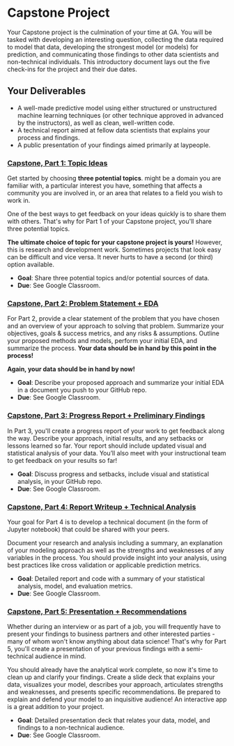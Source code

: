 # Capstone Project

Your Capstone project is the culmination of your time at GA. You will be tasked with developing an interesting question, collecting the data required to model that data, developing the strongest model (or models) for prediction, and communicating those findings to other data scientists and non-technical individuals. This introductory document lays out the five check-ins for the project and their due dates.

## Your Deliverables

- A well-made predictive model using either structured or unstructured machine learning techniques (or other technique approved in advanced by the instructors), as well as clean, well-written code.
- A technical report aimed at fellow data scientists that explains your process and findings.
- A public presentation of your findings aimed primarily at laypeople.

### **[Capstone, Part 1: Topic Ideas](./part_01/)**

Get started by choosing **three potential topics**.  might be a domain you are familiar with, a particular interest you have, something that affects a community you are involved in, or an area that relates to a field you wish to work in.

One of the best ways to get feedback on your ideas quickly is to share them with others. That's why for Part 1 of your Capstone project, you'll share three potential topics.

**The ultimate choice of topic for your capstone project is yours!** However, this is research and development work. Sometimes projects that look easy can be difficult and vice versa. It never hurts to have a second (or third) option available.

- **Goal**: Share three potential topics and/or potential sources of data.
- **Due**: See Google Classroom.

<!--
### **Capstone, Part 1.5:**

In [this Google Sheet](https://docs.google.com/spreadsheets/d/1OShtZSiaWIzLOJVVRs8yEkHNLqvNa4Sps4Jj7D5OQaM/edit?usp=sharing) share your **one-sentence** problem statement **and** whether you have your dataset in hand.
- **Due**: See Google Classroom.
-->

### **[Capstone, Part 2: Problem Statement + EDA](./part_02/)**

For Part 2, provide a clear statement of the problem that you have chosen and an overview of your approach to solving that problem. Summarize your objectives, goals & success metrics, and any risks & assumptions. Outline your proposed methods and models, perform your initial EDA, and summarize the process. **Your data should be in hand by this point in the process!**

**Again, your data should be in hand by now!**

- **Goal**: Describe your proposed approach and summarize your initial EDA in a document you push to your GitHub repo.
- **Due**: See Google Classroom.

### **[Capstone, Part 3: Progress Report + Preliminary Findings](./part_03/)**

In Part 3, you'll create a progress report of your work to get feedback along the way. Describe your approach, initial results, and any setbacks or lessons learned so far. Your report should include updated visual and statistical analysis of your data. You’ll also meet with your instructional team to get feedback on your results so far!

- **Goal**: Discuss progress and setbacks, include visual and statistical analysis, in your GitHub repo.
- **Due**: See Google Classroom.

### **[Capstone, Part 4: Report Writeup + Technical Analysis](./part_04/)**

Your goal for Part 4 is to develop a technical document (in the form of Jupyter notebook) that could be shared with your peers.

Document your research and analysis including a summary, an explanation of your modeling approach as well as the strengths and weaknesses of any variables in the process. You should provide insight into your analysis, using best practices like cross validation or applicable prediction metrics.

- **Goal**: Detailed report and code with a summary of your statistical analysis, model, and evaluation metrics.
- **Due**: See Google Classroom.

### **[Capstone, Part 5: Presentation + Recommendations](./part_05/)**

Whether during an interview or as part of a job, you will frequently have to present your findings to business partners and other interested parties - many of whom won't know anything about data science! That's why for Part 5, you'll create a presentation of your previous findings with a semi-technical audience in mind.

You should already have the analytical work complete, so now it's time to clean up and clarify your findings. Create a slide deck that explains your data, visualizes your model, describes your approach, articulates strengths and weaknesses, and presents specific recommendations. Be prepared to explain and defend your model to an inquisitive audience! An interactive app is a great addition to your project.

- **Goal**: Detailed presentation deck that relates your data, model, and findings to a non-technical audience.
- **Due**: See Google Classroom.
